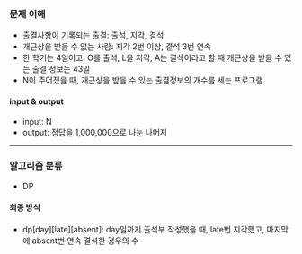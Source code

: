 ### 문제 이해
- 출결사항이 기록되는 출결: 출석, 지각, 결석
- 개근상을 받을 수 없는 사람: 지각 2번 이상, 결석 3번 연속
- 한 학기는 4일이고, O를 출석, L을 지각, A는 결석이라고 할 때 개근상을 받을 수 있는 출결 정보는 43일
- N이 주어졌을 때, 개근상을 받을 수 있는 출결정보의 개수를 세는 프로그램
#### input & output
- input: N
- output: 정답을 1,000,000으로 나눈 나머지
---
### 알고리즘 분류
- DP
#### 최종 방식
- dp[day][late][absent]: day일까지 출석부 작성했을 때, late번 지각했고, 마지막에 absent번 연속 결석한 경우의 수